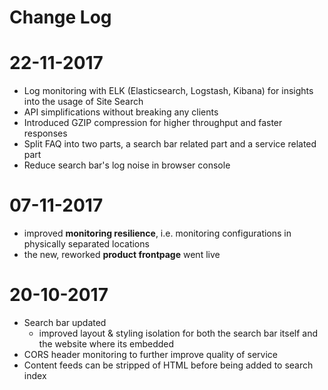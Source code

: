 Change Log
=

# 22-11-2017
* Log monitoring with ELK (Elasticsearch, Logstash, Kibana) for insights into the usage of Site Search
* API simplifications without breaking any clients
* Introduced GZIP compression for higher throughput and faster responses  
* Split FAQ into two parts, a search bar related part and a service related part
* Reduce search bar's log noise in browser console 

# 07-11-2017
* improved **monitoring resilience**, i.e. monitoring configurations in physically separated locations
* the new, reworked **product frontpage** went live 

# 20-10-2017
* Search bar updated
    * improved layout & styling isolation for both the search bar itself and the website where its embedded
* CORS header monitoring to further improve quality of service
* Content feeds can be stripped of HTML before being added to search index 
         
